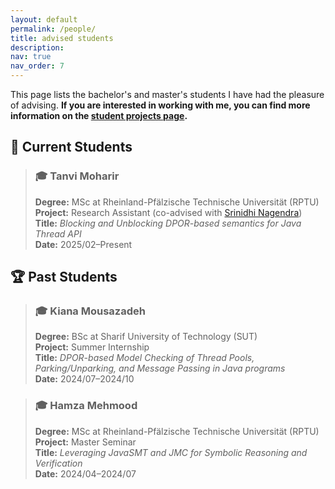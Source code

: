 ```yaml
---
layout: default
permalink: /people/
title: advised students
description: 
nav: true
nav_order: 7
---
```

This page lists the bachelor's and master's students I have had the pleasure of advising. **If you are interested in working with me,
you can find more information on the [student projects page](/thesis/).**

## 🌟 Current Students

> ### 🎓 **Tanvi Moharir**
> **Degree:** MSc at Rheinland-Pfälzische Technische Universität (RPTU)  
> **Project:** Research Assistant (co-advised with [Srinidhi Nagendra](https://www.srinidhin.com/))  
> **Title:** _Blocking and Unblocking DPOR-based semantics for Java Thread API_  
> **Date:** 2025/02–Present

## 🏆 Past Students

> ### 🎓 **Kiana Mousazadeh**
> **Degree:** BSc at Sharif University of Technology (SUT)  
> **Project:** Summer Internship  
> **Title:** _DPOR-based Model Checking of Thread Pools, Parking/Unparking, and Message Passing in Java programs_  
> **Date:** 2024/07–2024/10

> ### 🎓 **Hamza Mehmood**
> **Degree:** MSc at Rheinland-Pfälzische Technische Universität (RPTU)  
> **Project:** Master Seminar  
> **Title:** _Leveraging JavaSMT and JMC for Symbolic Reasoning and Verification_  
> **Date:** 2024/04–2024/07